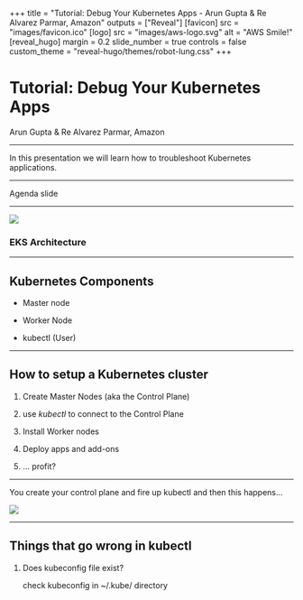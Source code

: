 +++
title = "Tutorial: Debug Your Kubernetes Apps - Arun Gupta & Re Alvarez Parmar, Amazon"
outputs = ["Reveal"]
[favicon]
src = "images/favicon.ico"
[logo]
src = "images/aws-logo.svg"
alt = "AWS Smile!"
[reveal_hugo]
margin = 0.2
slide_number = true
controls = false
custom_theme = "reveal-hugo/themes/robot-lung.css"
+++

# Tutorial: Debug Your Kubernetes Apps
 Arun Gupta & Re Alvarez Parmar, Amazon


---

In this presentation we will learn how to troubleshoot Kubernetes applications. 

---

Agenda slide

---

![](images/eks-arch.jpg)

### EKS Architecture

---

## Kubernetes Components


- Master node

- Worker Node

- kubectl (User)

---

## How to setup a Kubernetes cluster

1. Create Master Nodes (aka the Control Plane)

2. use *kubectl* to connect to the Control Plane

3. Install Worker nodes

4. Deploy apps and add-ons

5. ... profit? 

--- 

You create your control plane and fire up kubectl and then this happens...

![](images/kubectl-fail.png)

---

## Things that go wrong in kubectl 

1. Does kubeconfig file exist?

   check kubeconfig in ~/.kube/ directory 
